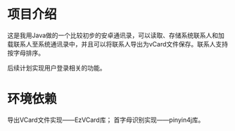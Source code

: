 # 项目介绍
这是我用Java做的一个比较初步的安卓通讯录，可以读取、存储系统联系人和加载联系人至系统通讯录中，并且可以将联系人导出为vCard文件保存。联系人支持按字母排序。

后续计划实现用户登录相关的功能。

# 环境依赖
导出VCard文件实现——EzVCard库；
首字母识别实现——pinyin4j库。
